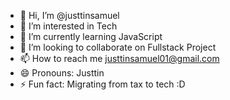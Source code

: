 - 👋 Hi, I’m @justtinsamuel
- 👀 I’m interested in Tech
- 🌱 I’m currently learning JavaScript
- 💞️ I’m looking to collaborate on Fullstack Project
- 📫 How to reach me justtinsamuel01@gmail.com
- 😄 Pronouns: Justtin
- ⚡ Fun fact: Migrating from tax to tech :D

<!---
justtinsamuel/justtinsamuel is a ✨ special ✨ repository because its `README.md` (this file) appears on your GitHub profile.
You can click the Preview link to take a look at your changes.
--->
